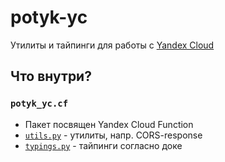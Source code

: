 # potyk-yc

Утилиты и тайпинги для работы с [Yandex Cloud](https://cloud.yandex.ru/) 

## Что внутри?

### `potyk_yc.cf`

- Пакет посвящен Yandex Cloud Function
- [`utils.py`](./potyk_yc/cf/utils.py) - утилиты, напр. CORS-response
- [`typings.py`](./potyk_yc/cf/typings.py) - тайпинги согласно доке

